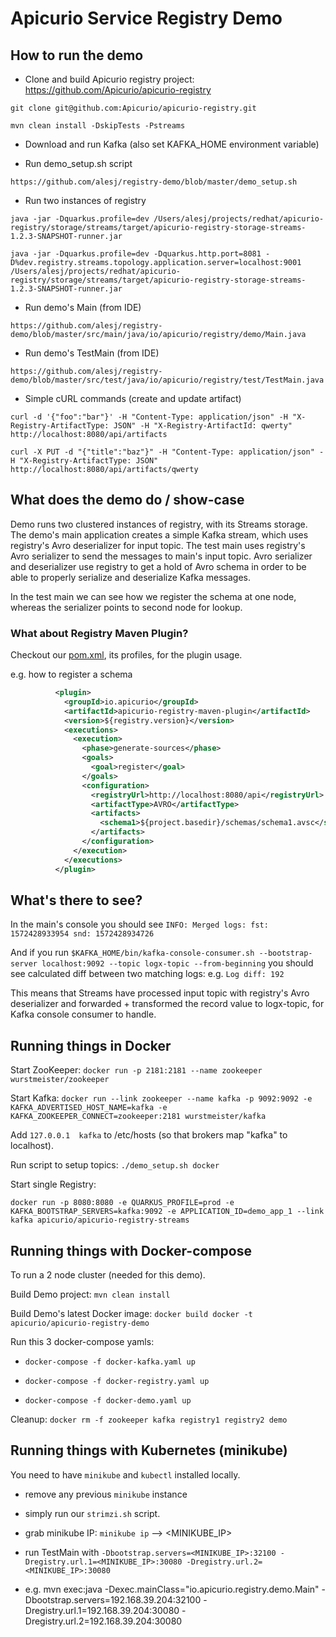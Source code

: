 # Apicurio Service Registry Demo

## How to run the demo

* Clone and build Apicurio registry project: https://github.com/Apicurio/apicurio-registry

`git clone git@github.com:Apicurio/apicurio-registry.git`

`mvn clean install -DskipTests -Pstreams`

* Download and run Kafka (also set KAFKA_HOME environment variable)

* Run demo_setup.sh script

`https://github.com/alesj/registry-demo/blob/master/demo_setup.sh`

* Run two instances of registry

`java -jar -Dquarkus.profile=dev /Users/alesj/projects/redhat/apicurio-registry/storage/streams/target/apicurio-registry-storage-streams-1.2.3-SNAPSHOT-runner.jar`

`java -jar -Dquarkus.profile=dev -Dquarkus.http.port=8081 -D%dev.registry.streams.topology.application.server=localhost:9001 /Users/alesj/projects/redhat/apicurio-registry/storage/streams/target/apicurio-registry-storage-streams-1.2.3-SNAPSHOT-runner.jar`

* Run demo's Main (from IDE)

`https://github.com/alesj/registry-demo/blob/master/src/main/java/io/apicurio/registry/demo/Main.java`

* Run demo's TestMain (from IDE)

`https://github.com/alesj/registry-demo/blob/master/src/test/java/io/apicurio/registry/test/TestMain.java`

* Simple cURL commands (create and update artifact)

`curl -d '{"foo":"bar"}' -H "Content-Type: application/json" -H "X-Registry-ArtifactType: JSON" -H "X-Registry-ArtifactId: qwerty" http://localhost:8080/api/artifacts`

`curl -X PUT -d "{"title":"baz"}" -H "Content-Type: application/json" -H "X-Registry-ArtifactType: JSON" http://localhost:8080/api/artifacts/qwerty`

## What does the demo do / show-case

Demo runs two clustered instances of registry, with its Streams storage. 
The demo's main application creates a simple Kafka stream, which uses registry's Avro deserializer for input topic.
The test main uses registry's Avro serializer to send the messages to main's input topic.
Avro serializer and deserializer use registry to get a hold of Avro schema in order to be able to properly serialize and deserialize Kafka messages. 

In the test main we can see how we register the schema at one node, 
whereas the serializer points to second node for lookup.

### What about Registry Maven Plugin?

Checkout our [pom.xml](https://github.com/Apicurio/apicurio-registry-demo/blob/master/pom.xml), its profiles, for the plugin usage.

e.g. how to register a schema

```xml
          <plugin>
            <groupId>io.apicurio</groupId>
            <artifactId>apicurio-registry-maven-plugin</artifactId>
            <version>${registry.version}</version>
            <executions>
              <execution>
                <phase>generate-sources</phase>
                <goals>
                  <goal>register</goal>
                </goals>
                <configuration>
                  <registryUrl>http://localhost:8080/api</registryUrl>
                  <artifactType>AVRO</artifactType>
                  <artifacts>
                    <schema1>${project.basedir}/schemas/schema1.avsc</schema1>
                  </artifacts>
                </configuration>
              </execution>
            </executions>
          </plugin>
```

## What's there to see?

In the main's console you should see `INFO: Merged logs: fst: 1572428933954 snd: 1572428934726`

And if you run `$KAFKA_HOME/bin/kafka-console-consumer.sh --bootstrap-server localhost:9092 --topic logx-topic --from-beginning`
you should see calculated diff between two matching logs: e.g. `Log diff: 192`

This means that Streams have processed input topic with registry's Avro deserializer and forwarded + transformed the record value to logx-topic, for Kafka console consumer to handle.

## Running things in Docker

Start ZooKeeper: `docker run -p 2181:2181 --name zookeeper wurstmeister/zookeeper`

Start Kafka: `docker run --link zookeeper --name kafka -p 9092:9092 -e KAFKA_ADVERTISED_HOST_NAME=kafka -e KAFKA_ZOOKEEPER_CONNECT=zookeeper:2181 wurstmeister/kafka`

Add `127.0.0.1  kafka` to /etc/hosts (so that brokers map "kafka" to localhost).

Run script to setup topics: `./demo_setup.sh docker`

Start single Registry: 

`docker run -p 8080:8080 -e QUARKUS_PROFILE=prod -e KAFKA_BOOTSTRAP_SERVERS=kafka:9092 -e APPLICATION_ID=demo_app_1 --link kafka apicurio/apicurio-registry-streams`

## Running things with Docker-compose

To run a 2 node cluster (needed for this demo).

Build Demo project: `mvn clean install`

Build Demo's latest Docker image: `docker build docker -t apicurio/apicurio-registry-demo` 

Run this 3 docker-compose yamls:

* `docker-compose -f docker-kafka.yaml up`

* `docker-compose -f docker-registry.yaml up`

* `docker-compose -f docker-demo.yaml up`

Cleanup: `docker rm -f zookeeper kafka registry1 registry2 demo`

## Running things with Kubernetes (minikube)

You need to have `minikube` and `kubectl` installed locally. 

* remove any previous `minikube` instance

* simply run our `strimzi.sh` script.

* grab minikube IP: `minikube ip` --> <MINIKUBE_IP>

* run TestMain with `-Dbootstrap.servers=<MINIKUBE_IP>:32100 -Dregistry.url.1=<MINIKUBE_IP>:30080 -Dregistry.url.2=<MINIKUBE_IP>:30080`
* e.g. mvn exec:java -Dexec.mainClass="io.apicurio.registry.demo.Main" -Dbootstrap.servers=192.168.39.204:32100 -Dregistry.url.1=192.168.39.204:30080 -Dregistry.url.2=192.168.39.204:30080

